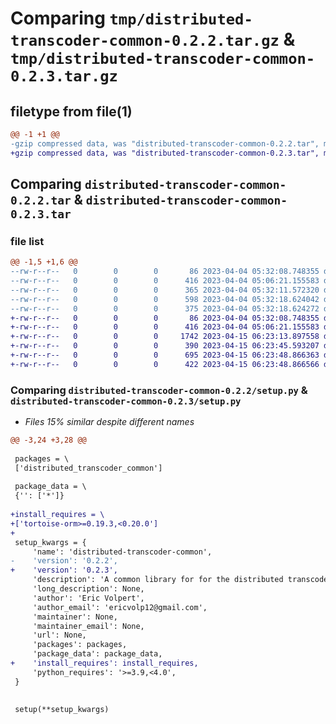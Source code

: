 # Comparing `tmp/distributed-transcoder-common-0.2.2.tar.gz` & `tmp/distributed-transcoder-common-0.2.3.tar.gz`

## filetype from file(1)

```diff
@@ -1 +1 @@
-gzip compressed data, was "distributed-transcoder-common-0.2.2.tar", max compression
+gzip compressed data, was "distributed-transcoder-common-0.2.3.tar", max compression
```

## Comparing `distributed-transcoder-common-0.2.2.tar` & `distributed-transcoder-common-0.2.3.tar`

### file list

```diff
@@ -1,5 +1,6 @@
--rw-r--r--   0        0        0       86 2023-04-04 05:32:08.748355 distributed-transcoder-common-0.2.2/distributed_transcoder_common/__init__.py
--rw-r--r--   0        0        0      416 2023-04-04 05:06:21.155583 distributed-transcoder-common-0.2.2/distributed_transcoder_common/message_types.py
--rw-r--r--   0        0        0      365 2023-04-04 05:32:11.572320 distributed-transcoder-common-0.2.2/pyproject.toml
--rw-r--r--   0        0        0      598 2023-04-04 05:32:18.624042 distributed-transcoder-common-0.2.2/setup.py
--rw-r--r--   0        0        0      375 2023-04-04 05:32:18.624272 distributed-transcoder-common-0.2.2/PKG-INFO
+-rw-r--r--   0        0        0       86 2023-04-04 05:32:08.748355 distributed-transcoder-common-0.2.3/distributed_transcoder_common/__init__.py
+-rw-r--r--   0        0        0      416 2023-04-04 05:06:21.155583 distributed-transcoder-common-0.2.3/distributed_transcoder_common/message_types.py
+-rw-r--r--   0        0        0     1742 2023-04-15 06:23:13.897558 distributed-transcoder-common-0.2.3/distributed_transcoder_common/models.py
+-rw-r--r--   0        0        0      390 2023-04-15 06:23:45.593207 distributed-transcoder-common-0.2.3/pyproject.toml
+-rw-r--r--   0        0        0      695 2023-04-15 06:23:48.866363 distributed-transcoder-common-0.2.3/setup.py
+-rw-r--r--   0        0        0      422 2023-04-15 06:23:48.866566 distributed-transcoder-common-0.2.3/PKG-INFO
```

### Comparing `distributed-transcoder-common-0.2.2/setup.py` & `distributed-transcoder-common-0.2.3/setup.py`

 * *Files 15% similar despite different names*

```diff
@@ -3,24 +3,28 @@
 
 packages = \
 ['distributed_transcoder_common']
 
 package_data = \
 {'': ['*']}
 
+install_requires = \
+['tortoise-orm>=0.19.3,<0.20.0']
+
 setup_kwargs = {
     'name': 'distributed-transcoder-common',
-    'version': '0.2.2',
+    'version': '0.2.3',
     'description': 'A common library for for the distributed transcoder project',
     'long_description': None,
     'author': 'Eric Volpert',
     'author_email': 'ericvolp12@gmail.com',
     'maintainer': None,
     'maintainer_email': None,
     'url': None,
     'packages': packages,
     'package_data': package_data,
+    'install_requires': install_requires,
     'python_requires': '>=3.9,<4.0',
 }
 
 
 setup(**setup_kwargs)
```

